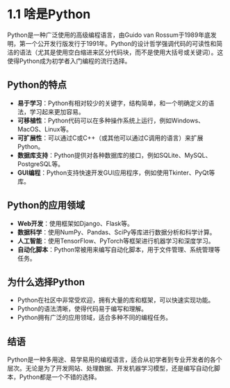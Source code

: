 # 1.1 啥是Python

Python是一种广泛使用的高级编程语言，由Guido van Rossum于1989年底发明，第一个公开发行版发行于1991年。Python的设计哲学强调代码的可读性和简洁的语法（尤其是使用空白缩进来区分代码块，而不是使用大括号或关键词）。这使得Python成为初学者入门编程的流行选择。

## Python的特点

- **易于学习**：Python有相对较少的关键字，结构简单，和一个明确定义的语法，学习起来更加容易。
- **可移植性**：Python代码可以在多种操作系统上运行，例如Windows、MacOS、Linux等。
- **可扩展性**：可以通过C或C++（或其他可以通过C调用的语言）来扩展Python。
- **数据库支持**：Python提供对各种数据库的接口，例如SQLite、MySQL、PostgreSQL等。
- **GUI编程**：Python支持快速开发GUI应用程序，例如使用Tkinter、PyQt等库。

## Python的应用领域

- **Web开发**：使用框架如Django、Flask等。
- **数据科学**：使用NumPy、Pandas、SciPy等库进行数据分析和科学计算。
- **人工智能**：使用TensorFlow、PyTorch等框架进行机器学习和深度学习。
- **自动化脚本**：Python常被用来编写自动化脚本，用于文件管理、系统管理等任务。

## 为什么选择Python

- Python在社区中非常受欢迎，拥有大量的库和框架，可以快速实现功能。
- Python的语法清晰，使得代码易于编写和理解。
- Python拥有广泛的应用领域，适合多种不同的编程任务。

## 结语

Python是一种多用途、易学易用的编程语言，适合从初学者到专业开发者的各个层次。无论是为了开发网站、处理数据、开发机器学习模型，还是编写自动化脚本，Python都是一个不错的选择。